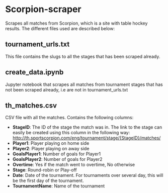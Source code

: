 # Scorpion-scraper
 Scrapes all matches from Scorpion, which is a site with table hockey results. The different files used are described below:

 ## tournament_urls.txt
 This file contains the slugs to all the stages that has been scraped already. 

 ## create_data.ipynb
 Jupyter notebook that scrapes all matches from tournament stages that has not been scraped already, i.e are not in tournament_urls.txt

 ## th_matches.csv
 CSV file with all the matches. Contains the following columns:
 * **StageID**: The ID of the stage the match was in. The link to the stage can easily be created using this column in the following way: http://th.sportscorpion.com/eng/tournament/stage/{StageID}/matches/
 * **Player1**: Player playing on home side
 * **Player2**: Player playing on away side
 * **GoalsPlayer1**: Number of goals for Player1
 * **GoalsPlayer2**: Number of goals for Player2
 * **Overtime**: Yes if the match went to overtime, No otherwise
 * **Stage**: Round-robin or Play-off
 * **Date**: Date of the tournament. For tournaments over several day, this will be the first day of the tournament.
 * **TournamentName**: Name of the tournament
